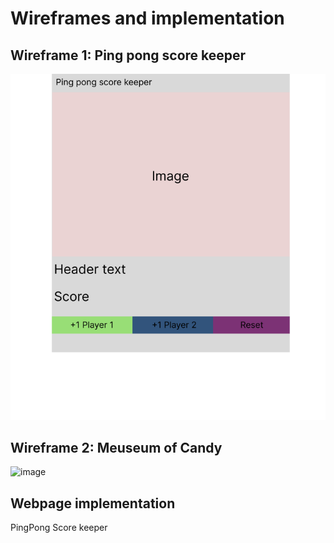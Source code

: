 # Wireframes and implementation
## Wireframe 1: Ping pong score keeper
![Screenshot](wireframe1.png)

## Wireframe 2: Meuseum of Candy
![image](https://user-images.githubusercontent.com/108898519/188317725-8bc4f391-20dc-49e5-9bbe-72824cff9b92.png)

## Webpage implementation
PingPong Score keeper
